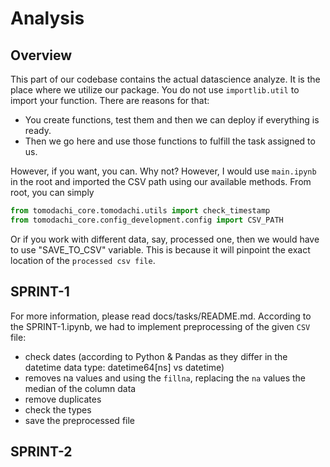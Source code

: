 # Analysis

## Overview

This part of our codebase contains the actual datascience analyze. It is the place where we utilize our package. You do not use `importlib.util` to import your function. 
There are reasons for that: 

- You create functions, test them and then we can deploy if everything is ready.
- Then we go here and use those functions to fulfill the task assigned to us.

However, if you want, you can. Why not? However, I would use `main.ipynb` in the root and imported the CSV path
using our available methods. From root, you can simply 

```python
from tomodachi_core.tomodachi.utils import check_timestamp
from tomodachi_core.config_development.config import CSV_PATH
```

Or if you work with different data, say, processed one, then we would have to use "SAVE_TO_CSV" variable. This is because it will pinpoint 
the exact location of the `processed csv file`. 

## SPRINT-1

For more information, please read docs/tasks/README.md. According to the SPRINT-1.ipynb, we had to implement preprocessing of the given `CSV` file:

- check dates (according to Python & Pandas as they differ in the datetime data type: datetime64[ns] vs datetime)
- removes na values and using the `fillna`, replacing the `na` values the median of the column data
- remove duplicates
- check the types 
- save the preprocessed file

## SPRINT-2